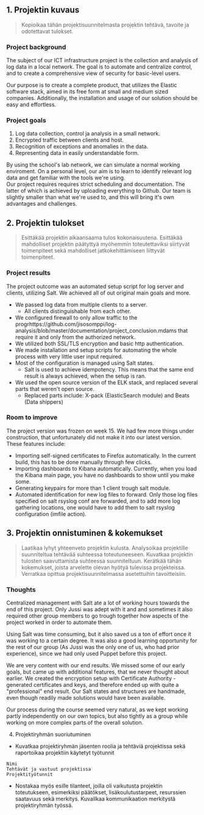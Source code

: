 ## 1. Projektin kuvaus
>Kopioikaa tähän projektisuunnitelmasta projektin tehtävä, tavoite ja odotettavat tulokset.
### Project background
The subject of our ICT infrastructure project is the collection and analysis of log data in a local network. The goal is to automate and centralize control, and to create a comprehensive view of security for basic-level users. 

Our purpose is to create a complete product, that utilizes the Elastic software stack, aimed in its free form at small and medium sized companies. Additionally, the installation and usage of our solution should be easy and effortless.

### Project goals 
1) Log data collection, control ja analysis in a small network.  
2) Encrypted traffic between clients and host.
3) Recognition of exceptions and anomalies in the data.  
4) Representing data in easily understandable form.  

By using the school's lab network, we can simulate a normal working enviroment. On a personal level, our aim is to learn to identify relevant log data and get familiar with the tools we're using.  
Our project requires requires strict scheduling and documentation. The latter of which is achieved by uploading everything to Github. Our team is slightly smaller than what we're used to, and this will bring it's own advantages and challenges.

## 2. Projektin tulokset
>Esittäkää projektin aikaansaama tulos kokonaisuutena. Esittäkää mahdolliset projektin päätyttyä myöhemmin toteutettaviksi siirtyvät toimenpiteet sekä mahdolliset jatkokehittämiseen liittyvät toimenpiteet.

### Project results
The project outcome was an automated setup script for log server and clients, utilizing Salt. We achieved all of out original main goals and more.
- We passed log data from multiple clients to a server.
  - All clients distinguishable from each other.
- We configured firewall to only allow traffic to the progrhttps://github.com/jisosomppi/log-analysis/blob/master/documentation/project_conclusion.mdams that require it and only from the authorized network.
- We utilized both SSL/TLS encryption and basic http authentication.
- We made installation and setup scripts for automating the whole process with very little user input required.
- Most of the configuration is managed using Salt states.
  - Salt is used to achieve idempotency. This means that the same end result is always achieved, when the setup is ran.
- We used the open source version of the ELK stack, and replaced several parts that weren't open source.
  - Replaced parts include: X-pack (ElasticSearch module) and Beats (Data shippers) 

### Room to improve
The project version was frozen on week 15. We had few more things under construction, that unfortunately did not make it into our latest version. These features include:  
- Importing self-signed certificates to Firefox automatically. In the current build, this has to be done manually through few clicks.
- Importing dashboards to Kibana automatically. Currently, when you load the Kibana main page, you have no dashboards to show until you make some.
- Generating keypairs for more than 1 client trough salt module.
- Automated identification for new log files to forward. Only those log files specified on salt rsyslog conf are forwarded, and to add more log gathering locations, one would have to add them to salt rsyslog configuration (imfile action).

## 3. Projektin onnistuminen & kokemukset
>Laatikaa lyhyt yhteenveto projektin kulusta. Analysoikaa projektille suunniteltua tehtävää suhteessa toteutuneeseen. Kuvatkaa projektin tulosten saavuttamista suhteessa suunniteltuun.
>Kerätkää tähän kokemukset, joista arvelette olevan hyötyä tulevissa projekteissa. Verratkaa opittua projektisuunnitelmassa asetettuihin tavoitteisiin.

### Thoughts
Centralized management with Salt ate a lot of working hours towards the end of this project. Only Jussi was adept with it and and sometimes it also required other group members to go trough together how aspects of the project worked in order to automate them.

Using Salt was time consuming, but it also saved us a ton of effort once it was working to a certain degree. It was also a good learning opportunity for the rest of our group (As Jussi was the only one of us, who had prior experience), since we had only used Puppet before this project. 

We are very content with our end results. We missed some of our early goals, but came up with additional features, that we never thought about earlier. We created the encryption setup with Certificate Authority -generated certificates and keys, and therefore ended up with quite a "professional" end result. Our Salt states and structures are handmade, even though readily made solutions would have been available.

Our process during the course seemed very natural, as we kept working partly independently on our own topics, but also tightly as a group while working on more complex parts of the overall solution.


4. Projektiryhmän suoriutuminen
* Kuvatkaa projektiryhmän jäsenten roolia ja tehtäviä projektissa sekä raportoikaa projektiin käytetyt työtunnit 
```
Nimi  
Tehtävät ja vastuut projektissa  
Projektityötunnit  
```
* Nostakaa myös esille tilanteet, joilla oli vaikutusta projektin toteutukseen, esimerkiksi päätökset, lisäkoulutustarpeet, resurssien saatavuus sekä merkitys. 
Kuvailkaa kommunikaation merkitystä projektiryhmän työssä.
